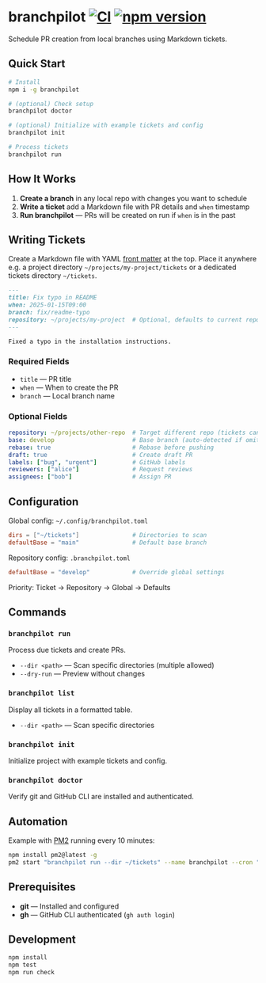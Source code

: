 # branchpilot [![CI](https://github.com/AlecRust/branchpilot/actions/workflows/ci.yml/badge.svg)](https://github.com/AlecRust/branchpilot/actions/workflows/ci.yml) [![npm version](https://img.shields.io/npm/v/branchpilot.svg)](https://www.npmjs.com/package/branchpilot)

Schedule PR creation from local branches using Markdown tickets.

## Quick Start

```bash
# Install
npm i -g branchpilot

# (optional) Check setup
branchpilot doctor

# (optional) Initialize with example tickets and config
branchpilot init

# Process tickets
branchpilot run
```

## How It Works

1. **Create a branch** in any local repo with changes you want to schedule
2. **Write a ticket** add a Markdown file with PR details and `when` timestamp
3. **Run branchpilot** — PRs will be created on run if `when` is in the past

## Writing Tickets

Create a Markdown file with YAML [front matter](https://gohugo.io/content-management/front-matter/) at the top. Place it anywhere e.g. a project directory `~/projects/my-project/tickets` or a dedicated tickets directory `~/tickets`.

```markdown
---
title: Fix typo in README
when: 2025-01-15T09:00
branch: fix/readme-typo
repository: ~/projects/my-project  # Optional, defaults to current repo
---

Fixed a typo in the installation instructions.
```

### Required Fields

- `title` — PR title
- `when` — When to create the PR
- `branch` — Local branch name

### Optional Fields

```yaml
repository: ~/projects/other-repo  # Target different repo (tickets can be placed anywhere)
base: develop                      # Base branch (auto-detected if omitted)
rebase: true                       # Rebase before pushing
draft: true                        # Create draft PR
labels: ["bug", "urgent"]          # GitHub labels
reviewers: ["alice"]               # Request reviews
assignees: ["bob"]                 # Assign PR
```

## Configuration

Global config: `~/.config/branchpilot.toml`

```toml
dirs = ["~/tickets"]               # Directories to scan
defaultBase = "main"               # Default base branch
```

Repository config: `.branchpilot.toml`

```toml
defaultBase = "develop"            # Override global settings
```

Priority: Ticket → Repository → Global → Defaults

## Commands

### `branchpilot run`

Process due tickets and create PRs.

- `--dir <path>` — Scan specific directories (multiple allowed)
- `--dry-run` — Preview without changes

### `branchpilot list`

Display all tickets in a formatted table.

- `--dir <path>` — Scan specific directories

### `branchpilot init`

Initialize project with example tickets and config.

### `branchpilot doctor`

Verify git and GitHub CLI are installed and authenticated.

## Automation

Example with [PM2](https://pm2.keymetrics.io/) running every 10 minutes:

```bash
npm install pm2@latest -g
pm2 start "branchpilot run --dir ~/tickets" --name branchpilot --cron "*/10 * * * *"
```

## Prerequisites

- **git** — Installed and configured
- **gh** — GitHub CLI authenticated (`gh auth login`)

## Development

```bash
npm install
npm test
npm run check
```
